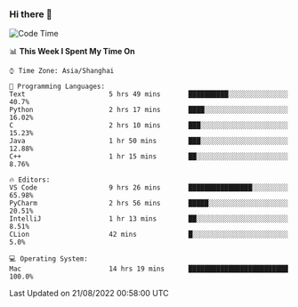 ### Hi there 👋


<!--START_SECTION:waka-->
![Code Time](http://img.shields.io/badge/Code%20Time-674%20hrs%2011%20mins-blue)

📊 **This Week I Spent My Time On** 

```text
⌚︎ Time Zone: Asia/Shanghai

💬 Programming Languages: 
Text                     5 hrs 49 mins       ██████████░░░░░░░░░░░░░░░   40.7% 
Python                   2 hrs 17 mins       ████░░░░░░░░░░░░░░░░░░░░░   16.02% 
C                        2 hrs 10 mins       ███░░░░░░░░░░░░░░░░░░░░░░   15.23% 
Java                     1 hr 50 mins        ███░░░░░░░░░░░░░░░░░░░░░░   12.88% 
C++                      1 hr 15 mins        ██░░░░░░░░░░░░░░░░░░░░░░░   8.76%

🔥 Editors: 
VS Code                  9 hrs 26 mins       ████████████████░░░░░░░░░   65.98% 
PyCharm                  2 hrs 56 mins       █████░░░░░░░░░░░░░░░░░░░░   20.51% 
IntelliJ                 1 hr 13 mins        ██░░░░░░░░░░░░░░░░░░░░░░░   8.51% 
CLion                    42 mins             █░░░░░░░░░░░░░░░░░░░░░░░░   5.0%

💻 Operating System: 
Mac                      14 hrs 19 mins      █████████████████████████   100.0%

```


 Last Updated on 21/08/2022 00:58:00 UTC
<!--END_SECTION:waka-->

<!--
**SillyPasty/SillyPasty** is a ✨ _special_ ✨ repository because its `README.md` (this file) appears on your GitHub profile.

Here are some ideas to get you started:

- 🔭 I’m currently working on ...
- 🌱 I’m currently learning ...
- 👯 I’m looking to collaborate on ...
- 🤔 I’m looking for help with ...
- 💬 Ask me about ...
- 📫 How to reach me: ...
- 😄 Pronouns: ...
- ⚡ Fun fact: ...
-->


